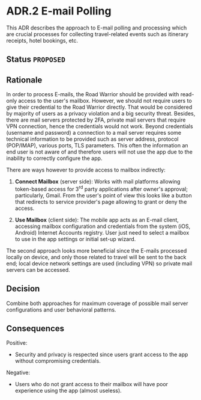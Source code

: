 # ADR.2 E-mail Polling
This ADR describes the approach to E-mail polling and processing which are crucial processes for collecting 
travel-related events such as itinerary receipts, hotel bookings, etc.

## Status `PROPOSED`

## Rationale
In order to process E-mails, the Road Warrior should be provided with read-only access to the user's mailbox. However,
we should not require users to give their credential to the Road Warrior directly. That would be considered by majority 
of users as a privacy violation and a big security threat. Besides, there are mail servers protected by 2FA, private
mail servers that require VPN connection, hence the credentials would not work. Beyond credentials (username and 
password) a connection to a mail server requires some technical information to be provided such as server address, 
protocol (POP/IMAP), various ports, TLS parameters. This often the information an end user is not aware of and 
therefore users will not use the app due to the inability to correctly configure the app.

There are ways however to provide access to mailbox indirectly:

1. **Connect Mailbox** (server side): Works with mail platforms allowing token-based access for 3<sup>rd</sup> party 
   applications after owner's approval; particularly, Gmail. From the user's point of view this looks like a button 
   that redirects to service provider's page allowing to grant or deny the access.
    
2. **Use Mailbox** (client side): The mobile app acts as an E-mail client, accessing mailbox configuration and 
credentials from the system (iOS, Android) Internet Accounts registry. User just need to select a mailbox to use
in the app settings or initial set-up wizard.

The second approach looks more beneficial since the E-mails processed locally on device, and only those related to 
travel will be sent to the back end; local device network settings are used (including VPN) so private mail servers
can be accessed.

## Decision
Combine both approaches for maximum coverage of possible mail server configurations and user behavioral patterns. 

## Consequences

Positive:

* Security and privacy is respected since users grant access to the app without compromising credentials.

Negative:

* Users who do not grant access to their mailbox will have poor experience using the app (almost useless).